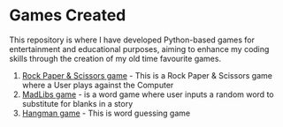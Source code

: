 # Games Created
This repository is where I have developed Python-based games for entertainment and educational purposes, aiming to enhance my coding skills through the creation of my old time favourite games.

1. [Rock Paper & Scissors game](rock_paper_scissors.py) - This is a Rock Paper & Scissors game where a User plays against the Computer 
2. [MadLibs game](madlibs.py) - is a word game where user inputs a random word to substitute for blanks in a story
3. [Hangman game](hangman_game/) - This is word guessing game
